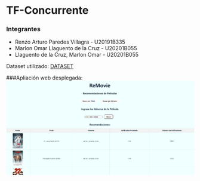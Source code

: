 # TF-Concurrente
### Integrantes
- Renzo Arturo Paredes Villagra - U20191B335 
- Marlon Omar Llaguento de la Cruz - U20201B055
- Llaguento de la Cruz, Marlon Omar - U20201B055

Dataset utilizado: [DATASET](https://grouplens.org/datasets/movielens/10m/)

###Apliación web desplegada:
![app](Web.PNG)
